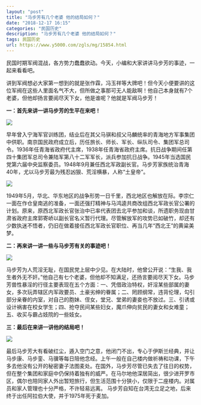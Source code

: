 ```yaml
---
layout: "post"
title: "马步芳有几个老婆 他的结局如何？"
date: "2018-12-17 16:15"
categories: "民国历史"
description: "马步芳有几个老婆 他的结局如何？"
tags: 民国历史
url: https://www.y5000.com/zgls/mg/15854.html
---
```






民国时期军阀混战，各方势力蠢蠢欲动。今天，小编和大家讲讲马步芳的事迹，一起来看看吧。

讲到军阀想必大家第一想到的就是张作霖，冯玉祥等大牌吧！但今天小便要讲的这位军阀在这些人里面名气不大，但所做之事那可无人能敌啊！他自己本身就有7个老婆，但他却扬言要阅尽天下女，他是谁呢？他就是军阀马步芳！

**一：首先来讲一讲马步芳的生平在来吧！**

![](https://img.y5000.com/uploads/allimg/170303/10222I522-0.jpg)

早年曾入宁海军官训练团，结业后在其父马骐和叔父马麟统率的青海地方军事集团中供职。南京国民政府成立后，历任旅长、师长、军长、纵队司令、集团军总司令。1936年任青海省政府代主席，1938年任青海省政府主席。抗日战争期间任第四十集团军总司令兼陆军第八十二军军长，派兵参加抗日战争。1945年当选国民党第六届中央监察委员。1948年9月兼任西北军政副长官。马步芳家族统治青海40年，尤以马步芳最为残忍凶狠、荒淫横暴，人称“土皇帝”。

![](https://img.y5000.com/uploads/allimg/170303/10222GG5-1.jpg)

1949年5月，华北、华东地区的战争形势一日千里，西北地区也解放在际。李宗仁一面在作仓皇南逃的准备，一面还强打精神与马鸿逵共商改组西北军政长官公署的计划。原来，原西北军政长官张治中已率代表团去北平参加和谈，所遗职务现由甘肃省政府主席郭寄峤以副长官名义暂行代理。尽管解放军的攻势已如破竹，却还有少数执迷不悟者，仍旧在做着接任西北军政长官职位、再当几年“西北王”的黄粱美梦。

**二：再来讲一讲一些与马步芳有关的事迹吧！**

![](https://img.y5000.com/uploads/allimg/170303/10222GJ5-2.jpg)

马步芳为人荒淫无耻，在国民党上层中少见。在大陆时，他曾公开说：“生我、我生者外无不奸。”他自己有七个老婆，但他却不知满足，还扬言要阅尽天下女。马步芳兽性暴淫的行径主要表现在五个方面：一、凭借政治特权，奸淫某些部属的妻女，多次玩弄辖区内军政要员、土豪劣绅的眷属；二、罔顾纲常，违背伦理，勾引部分亲眷的内室，对自己的胞妹、侄女，堂兄、堂弟的妻妾也不放过。三、引诱或设计祸害在校女学生；四、抢夺民间某些妇女，魔爪伸向贫民的妻女和女难童；五、收买与霸占妓院的一些妓女。

**三：最后在来讲一讲他的结局吧！**

![](https://img.y5000.com/uploads/allimg/170303/10222MA9-3.jpg)

最后马步芳大有看破红尘，遁入空门之意，他闭门不出，专心于伊斯兰经典，并让马步康、马步銮、马骥等每日陪他念经。上午一般在自己楼内做祈祷和功课，下午多去他没有公开的秘密妻子法图麦处。在国外，马步芳尽管已失去了往日的权势，但在整个集团和家庭中仍保持着独有的威严。在马尔地他深居简出，很少进开罗市区，偶尔也陪同家人外出暂短旅行，但生活范围十分狭小，仅限于二座楼内。对属员和家人管理也十分严格，不许轻易远离。
马步芳自知在台湾无立足之地，后来终于出任阿拉伯大使，并于1975年死于麦加。
